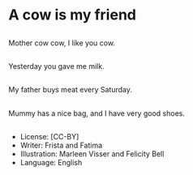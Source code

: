 # A cow is my friend

##
Mother cow cow,
I like you cow.

##
Yesterday you gave me milk.

##
My father buys meat every Saturday.

##
Mummy has a nice
bag, and I have very
good shoes.

##
* License: [CC-BY]
* Writer: Frista and Fatima
* Illustration: Marleen Visser and Felicity Bell
* Language: English
